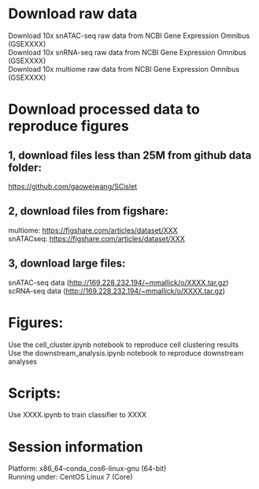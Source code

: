 # Download raw data
Download 10x snATAC-seq raw data from NCBI Gene Expression Omnibus (GSEXXXX) \
Download 10x snRNA-seq raw data from NCBI Gene Expression Omnibus (GSEXXXX) \
Download 10x multiome raw data from NCBI Gene Expression Omnibus (GSEXXXX)

# Download processed data to reproduce figures
## 1, download files less than 25M from github data folder:
https://github.com/gaoweiwang/SCislet

## 2, download files from figshare:
multiome: https://figshare.com/articles/dataset/XXX \
snATACseq: https://figshare.com/articles/dataset/XXX

## 3, download large files:
snATAC-seq data (http://169.228.232.194/~mmallick/o/XXXX.tar.gz) \
scRNA-seq data (http://169.228.232.194/~mmallick/o/XXXX.tar.gz)
  
# Figures:
Use the cell_cluster.ipynb notebook to reproduce cell clustering results \
Use the downstream_analysis.ipynb notebook to reproduce downstream analyses
  
# Scripts:
Use XXXX.ipynb to train classifier to XXXX

# Session information
Platform: x86_64-conda_cos6-linux-gnu (64-bit) \
Running under: CentOS Linux 7 (Core) 
